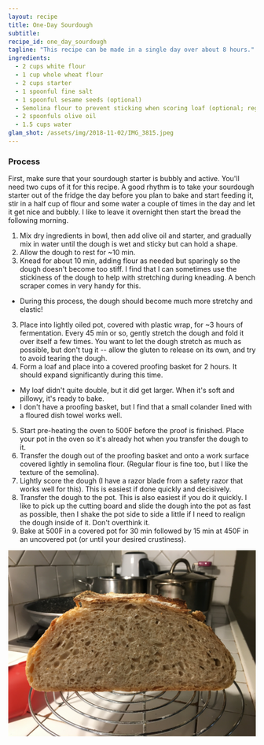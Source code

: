 ```yaml
---
layout: recipe
title: One-Day Sourdough
subtitle:
recipe_id: one_day_sourdough 
tagline: "This recipe can be made in a single day over about 8 hours."
ingredients:
  - 2 cups white flour
  - 1 cup whole wheat flour
  - 2 cups starter
  - 1 spoonful fine salt
  - 1 spoonful sesame seeds (optional)
  - Semolina flour to prevent sticking when scoring loaf (optional; regular flour also works)
  - 2 spoonfuls olive oil
  - 1.5 cups water
glam_shot: /assets/img/2018-11-02/IMG_3815.jpeg
---
```


### Process

First, make sure that your sourdough starter is bubbly and active. You'll need two cups of it for this recipe. A good rhythm is to take your sourdough starter out of the fridge the day before you plan to bake and start feeding it, stir in a half cup of flour and some water a couple of times in the day and let it get nice and bubbly. I like to leave it overnight then start the bread the following morning.

1. Mix dry ingredients in bowl, then add olive oil and starter, and gradually mix in water until the dough is wet and sticky but can hold a shape.
2. Allow the dough to rest for ~10 min.
2. Knead for about 10 min, adding flour as needed but sparingly so the dough doesn't become too stiff. I find that I can sometimes use the stickiness of the dough to help with stretching during kneading. A bench scraper comes in very handy for this.
  - During this process, the dough should become much more stretchy and elastic!
3. Place into lightly oiled pot, covered with plastic wrap, for ~3 hours of fermentation. Every 45 min or so, gently stretch the dough and fold it over itself a few times. You want to let the dough stretch as much as possible, but don't tug it -- allow the gluten to release on its own, and try to avoid tearing the dough. 
4. Form a loaf and place into a covered proofing basket for 2 hours. It should expand significantly during this time. 
  - My loaf didn't quite double, but it did get larger. When it's soft and pillowy, it's ready to bake.
  - I don't have a proofing basket, but I find that a small colander lined with a floured dish towel works well.
5. Start pre-heating the oven to 500F before the proof is finished. Place your pot in the oven so it's already hot when you transfer the dough to it.
8. Transfer the dough out of the proofing basket and onto a work surface covered lightly in semolina flour. (Regular flour is fine too, but I like the texture of the semolina).
8. Lightly score the dough (I have a razor blade from a safety razor that works well for this). This is easiest if done quickly and decisively.
5. Transfer the dough to the pot. This is also easiest if you do it quickly. I like to pick up the cutting board and slide the dough into the pot as fast as possible, then I shake the pot side to side a little if I need to realign the dough inside of it. Don't overthink it.
9. Bake at 500F in a covered pot for 30 min followed by 15 min at 450F in an uncovered pot (or until your desired crustiness).


![](/assets/img/2018-11-02/IMG_3816.jpeg)

